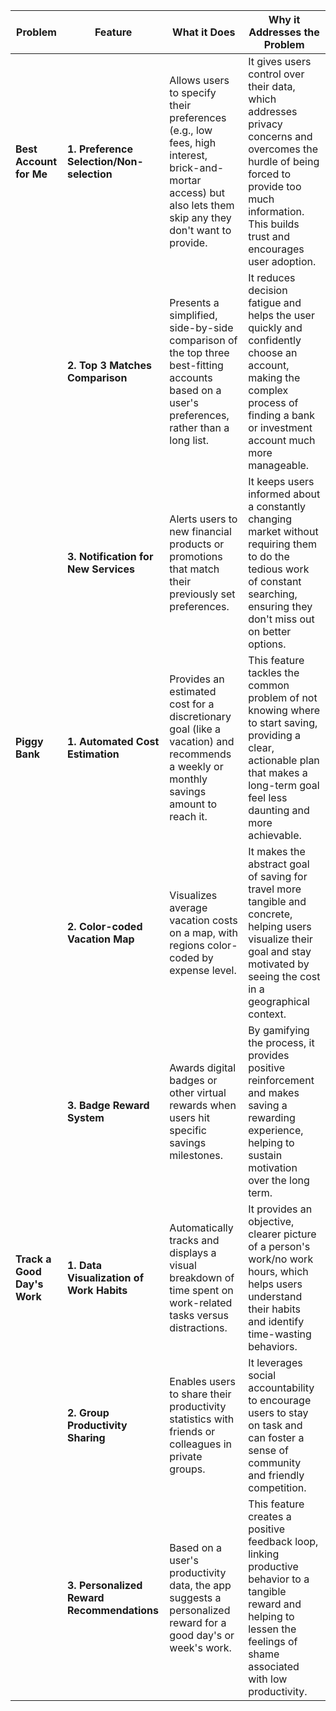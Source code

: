| Problem | Feature | What it Does | Why it Addresses the Problem |
|---|---|---|---|
| **Best Account for Me** | **1. Preference Selection/Non-selection** | Allows users to specify their preferences (e.g., low fees, high interest, brick-and-mortar access) but also lets them skip any they don't want to provide. | It gives users control over their data, which addresses privacy concerns and overcomes the hurdle of being forced to provide too much information. This builds trust and encourages user adoption. |
| | **2. Top 3 Matches Comparison** | Presents a simplified, side-by-side comparison of the top three best-fitting accounts based on a user's preferences, rather than a long list. | It reduces decision fatigue and helps the user quickly and confidently choose an account, making the complex process of finding a bank or investment account much more manageable. |
| | **3. Notification for New Services** | Alerts users to new financial products or promotions that match their previously set preferences. | It keeps users informed about a constantly changing market without requiring them to do the tedious work of constant searching, ensuring they don't miss out on better options. |
| **Piggy Bank** | **1. Automated Cost Estimation** | Provides an estimated cost for a discretionary goal (like a vacation) and recommends a weekly or monthly savings amount to reach it. | This feature tackles the common problem of not knowing where to start saving, providing a clear, actionable plan that makes a long-term goal feel less daunting and more achievable. |
| | **2. Color-coded Vacation Map** | Visualizes average vacation costs on a map, with regions color-coded by expense level. | It makes the abstract goal of saving for travel more tangible and concrete, helping users visualize their goal and stay motivated by seeing the cost in a geographical context.  |
| | **3. Badge Reward System** | Awards digital badges or other virtual rewards when users hit specific savings milestones. | By gamifying the process, it provides positive reinforcement and makes saving a rewarding experience, helping to sustain motivation over the long term. |
| **Track a Good Day's Work** | **1. Data Visualization of Work Habits** | Automatically tracks and displays a visual breakdown of time spent on work-related tasks versus distractions. | It provides an objective, clearer picture of a person's work/no work hours, which helps users understand their habits and identify time-wasting behaviors. |
| | **2. Group Productivity Sharing** | Enables users to share their productivity statistics with friends or colleagues in private groups. | It leverages social accountability to encourage users to stay on task and can foster a sense of community and friendly competition. |
| | **3. Personalized Reward Recommendations** | Based on a user's productivity data, the app suggests a personalized reward for a good day's or week's work. | This feature creates a positive feedback loop, linking productive behavior to a tangible reward and helping to lessen the feelings of shame associated with low productivity. |
